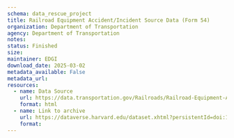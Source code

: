 ```yaml
---
schema: data_rescue_project 
title: Railroad Equipment Accident/Incident Source Data (Form 54)
organization: Department of Transportation
agency: Department of Transportation
notes: 
status: Finished
size: 
maintainer: EDGI
download_date: 2025-03-02
metadata_available: False
metadata_url: 
resources:
  - name: Data Source
    url: https://data.transportation.gov/Railroads/Railroad-Equipment-Accident-Incident-Source-Data-F/aqxq-n5hy/about_data
    format: html
  - name: Link to archive
    url: https://dataverse.harvard.edu/dataset.xhtml?persistentId=doi:10.7910/DVN/YWMGND&version=DRAFT
    format: 
---
```

